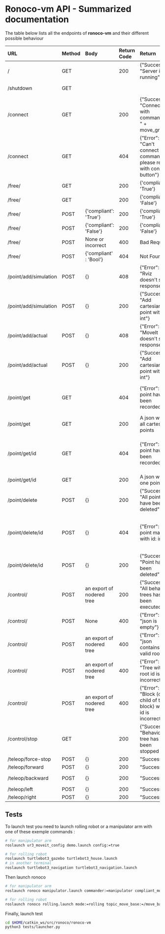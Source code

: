 # Ronoco-vm API - Summarized documentation

The table below lists all the endpoints of **ronoco-vm** and their different possible behaviour

| URL          | Method | Body | Return Code     |    Return          |      Description            |
|:-------------|:--------| :--- | :---- |:-----|:---------------------------------|
| /            | GET     | | 200  | {"Success": "Server is running"} |                        |
| /shutdown    | GET     | |      |                                  | Shutdown flask server  |
| /connect    | GET     | |  200    |   {"Success": "Connected with commander " + move_group}                               | Connexion with commander etablished  |
| /connect    | GET     | |  404    |   {"Error": "Can't connect to commander please retry with connect button"}                              | Connexion with commander not etablished  |
| /free/       | GET     | | 200  | {'compliant': 'True'}            | Robot is compliant     |
| /free/       | GET     | | 200  | {'compliant': 'False'}           | Robot is not compliant |
| /free/       | POST    |{'compliant': 'True'}     | 200  | {'compliant': 'True'}       | Robot has been set compliant |
| /free/       | POST    |{'compliant': 'False'}     | 200  | {'compliant': 'False'}       | Robot has been set not compliant |
| /free/       | POST    |None or incorrect    | 400  | Bad Request      | |
| /free/       | POST    | {'compliant' : 'Bool'}    | 404  | Not Found       | Robot is not alive |
| /point/add/simulation | POST | {} | 408 | {"Error": "Rviz doesn't send response"} | Rviz is not alive or very slow |
| /point/add/simulation | POST | {} | 200 | {"Success" : "Add cartesian point with id: int"} | A point has been recorded |
| /point/add/actual | POST | {} | 408 | {"Error": "MoveIt doesn't send response"} | MoveIt is not alive or very slow |
| /point/add/actual | POST | {} | 200 | {"Success" : "Add cartesian point with id: int"} | A point has been recorded |
| /point/get | GET | | 404 | {"Error": "No point have been recorded"} | ros parameters server (on the name "cartesianPoints") is empty  |
| /point/get | GET | | 200 | A json with all cartesian points | |
| /point/get/id | GET | | 404 | {"Error": "No point have been recorded"} |ros parameters server (on the name "cartesianPoints") doesn't contain point with this id |
| /point/get/id | GET | | 200 | A json with one point | |
| /point/delete | POST | {} | 200 | {"Success": "All points have been deleted"} | All points have been cleared or database was empty |
| /point/delete/id | POST | {} | 404 | {"Error": "No point match with id: int" | ros parameters server (on the name "cartesianPoints") doesn't contain point with this id  |
| /point/delete/id | POST | {} | 200 | {"Success": "Point have been deleted"} | Point has been deleted |
| /control/ | POST | an export of nodered tree | 200 | {"Success": "All behavior trees has been executed"} | |
| /control/ | POST | None | 400 | {"Error": "json is empty"} | Can't evaluate an empty file |
| /control/ | POST | an export of nodered tree| 400 | {"Error": "json contains 0 valid roots"} | Json is not empty but doesn't contain root block |
| /control/ | POST | an export of nodered tree| 400 | {"Error": "Tree with root id <id> is incorrect"} | Json contains a root block but associate tree is incorrect|
| /control/ | POST | an export of nodered tree| 400 | {"Error": "Block (or child of this block) with id <id> is incorrect"} | Json contains tree but one block is incorrect|
| /control/stop | GET | | 200 | {"Success": "Behavior tree has been stopped "} | Current behavior tree is stopped|
| /teleop/force-stop | POST | {} | 200 | "Success" | Robot stop |
| /teleop/forward | POST | {} | 200 | "Success" | Robot go forward |
| /teleop/backward | POST | {} | 200 | "Success" | Robot go backward |
| /teleop/left | POST | {} | 200 | "Success" | Robot go left |
| /teleop/right | POST | {} | 200 | "Success" | Robot go right |

## Tests

To launch test you need to launch rolling robot or a manipulator arm with one of these exemple commands :
```bash
# for manipulator arm
roslaunch ur3_moveit_config demo.launch config:=true

# for rolling robot
roslaunch turtlebot3_gazebo turtlebot3_house.launch
# in another terminal 
roslaunch turtlebot3_navigation turtlebot3_navigation.launch
```

Then launch ronoco

```bash
# for manipulator arm
roslaunch ronoco manipulator.launch commander:=manipulator compliant_mode:=manual

# for rolling robot
roslaunch ronoco rolling.launch mode:=rolling topic_move_base:=/move_base amcl_pose:=/amcl_pose cmd_vel:=/cmd_vel
```

Finally, launch test
```bash
cd $HOME/catkin_ws/src/ronoco/ronoco-vm
python3 tests/launcher.py
```